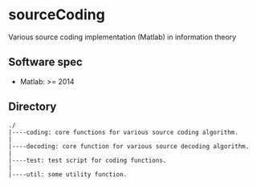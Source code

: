 # sourceCoding
Various source coding implementation (Matlab) in information theory

## Software spec
- Matlab: >= 2014

## Directory
```
./
|----coding: core functions for various source coding algorithm.
|
|----decoding: core function for various source decoding algorithm.
|
|----test: test script for coding functions.
|
|----util: some utility function.
```